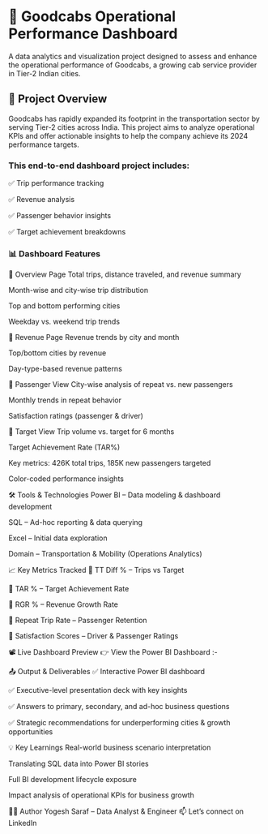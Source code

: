 # 🚖 Goodcabs Operational Performance Dashboard
A data analytics and visualization project designed to assess and enhance the operational performance of Goodcabs, a growing cab service provider in Tier-2 Indian cities.

## 📌 Project Overview
Goodcabs has rapidly expanded its footprint in the transportation sector by serving Tier-2 cities across India. This project aims to analyze operational KPIs and offer actionable insights to help the company achieve its 2024 performance targets.

### This end-to-end dashboard project includes:

✅ Trip performance tracking

✅ Revenue analysis

✅ Passenger behavior insights

✅ Target achievement breakdowns

### 📊 Dashboard Features
🔹 Overview Page
Total trips, distance traveled, and revenue summary

Month-wise and city-wise trip distribution

Top and bottom performing cities

Weekday vs. weekend trip trends

🔹 Revenue Page
Revenue trends by city and month

Top/bottom cities by revenue

Day-type-based revenue patterns

🔹 Passenger View
City-wise analysis of repeat vs. new passengers

Monthly trends in repeat behavior

Satisfaction ratings (passenger & driver)

🔹 Target View
Trip volume vs. target for 6 months

Target Achievement Rate (TAR%)

Key metrics: 426K total trips, 185K new passengers targeted

Color-coded performance insights

🛠 Tools & Technologies
Power BI – Data modeling & dashboard development

SQL – Ad-hoc reporting & data querying

Excel – Initial data exploration

Domain – Transportation & Mobility (Operations Analytics)

📈 Key Metrics Tracked
📍 TT Diff % – Trips vs Target

📍 TAR % – Target Achievement Rate

📍 RGR % – Revenue Growth Rate

📍 Repeat Trip Rate – Passenger Retention

📍 Satisfaction Scores – Driver & Passenger Ratings

📽️ Live Dashboard Preview
👉 View the Power BI Dashboard :- 

📤 Output & Deliverables
✅ Interactive Power BI dashboard

✅ Executive-level presentation deck with key insights

✅ Answers to primary, secondary, and ad-hoc business questions

✅ Strategic recommendations for underperforming cities & growth opportunities

💡 Key Learnings
Real-world business scenario interpretation

Translating SQL data into Power BI stories

Full BI development lifecycle exposure

Impact analysis of operational KPIs for business growth

👨‍💻 Author
Yogesh Saraf – Data Analyst & Engineer
📫 Let’s connect on LinkedIn

